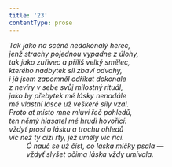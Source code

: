 ```yaml
---
title: '23'
contentType: prose
---
```


<section>

_Tak jako na scéně nedokonalý herec,  
jenž strachy pojednou vypadne z úlohy,  
tak jako zuřivec a příliš velký smělec,  
kterého nadbytek sil zbaví odvahy,  
i já jsem zapomněl odříkat dokonale  
z nevíry v sebe svůj milostný rituál,  
jako by přebytek mé lásky nenadále  
mé vlastní lásce už veškeré síly vzal.  
Proto ať místo mne mluví řeč pohledů,  
ten němý hlasatel mé hrudi hovořící:  
vždyť prosí o lásku a trochu ohledů  
víc než ty cizí rty, jež uměly víc říci.  
         Ó nauč se už číst, co láska mlčky psala —  
         vždyť slyšet očima láska vždy umívala._

</section>
